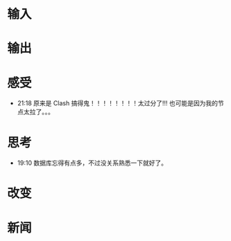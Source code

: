 # 输入

# 输出

# 感受
- 21:18 原来是 Clash 搞得鬼！！！！！！！！太过分了!!! 也可能是因为我的节点太拉了。。。 

# 思考
- 19:10 数据库忘得有点多，不过没关系熟悉一下就好了。 

# 改变

# 新闻
